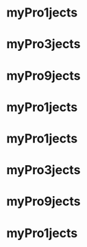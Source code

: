 # myPro1jects
# myPro3jects
# myPro9jects
# myPro1jects
# myPro1jects
# myPro3jects
# myPro9jects
# myPro1jects
